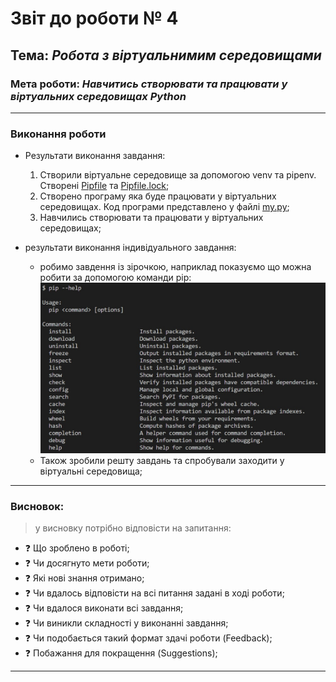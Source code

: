 # Звіт до роботи № 4
## Тема: _Робота з віртуальнимим середовищами_
### Мета роботи: _Навчитись створювати та працювати у віртуальних середовищах Python_
---
### Виконання роботи
- Результати виконання завдання:
    1. Створили віртуальне середовище за допомогою venv та pipenv. Створені [Pipfile](./Pipfile) та [Pipfile.lock](./Pipfile.lock);
    1. Створено програму яка буде працювати у віртуальних середовищах. Код програми представлено у файлі [my.py](./my.py);
    1. Навчились створювати та працювати у віртуальних середовищах;

- результати виконання індивідуального завдання:
    - робимо завдення із зірочкою, наприклад показуємо що можна робити за допомогою команди pip:
    ![](./1.jpg)
    - Також зробили решту завдань та спробували заходити у віртуальні середовища;

---
### Висновок: 
> у висновку потрібно відповісти на запитання:

- :question: Що зроблено в роботі;
- :question: Чи досягнуто мети роботи;
- :question: Які нові знання отримано;
- :question: Чи вдалось відповісти на всі питання задані в ході роботи;
- :question: Чи вдалося виконати всі завдання;
- :question: Чи виникли складності у виконанні завдання;
- :question: Чи подобається такий формат здачі роботи (Feedback);
- :question: Побажання для покращення (Suggestions);

---
